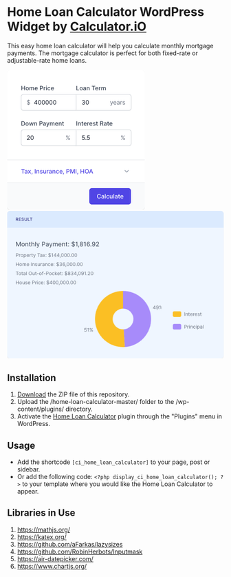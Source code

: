 # Home Loan Calculator WordPress Widget by [Calculator.iO](https://www.calculator.io/ "Calculator.iO Homepage")

This easy home loan calculator will help you calculate monthly mortgage payments. The mortgage calculator is perfect for both fixed-rate or adjustable-rate home loans.

![Home Loan Calculator Input Form](/assets/images/screenshot-1.png "Home Loan Calculator Input Form")
![Home Loan Calculator Calculation Results](/assets/images/screenshot-2.png "Home Loan Calculator Calculation Results")

## Installation

1. [Download](https://github.com/pub-calculator-io/age-calculator/archive/refs/heads/master.zip) the ZIP file of this repository.
2. Upload the /home-loan-calculator-master/ folder to the /wp-content/plugins/ directory.
3. Activate the [Home Loan Calculator](https://www.calculator.io/home-loan-calculator/ "Home Loan Calculator Homepage") plugin through the "Plugins" menu in WordPress.

## Usage
* Add the shortcode `[ci_home_loan_calculator]` to your page, post or sidebar.
* Or add the following code: `<?php display_ci_home_loan_calculator(); ?>` to your template where you would like the Home Loan Calculator to appear.

## Libraries in Use
1. https://mathjs.org/
2. https://katex.org/
3. https://github.com/aFarkas/lazysizes
4. https://github.com/RobinHerbots/Inputmask
5. https://air-datepicker.com/
6. https://www.chartjs.org/
